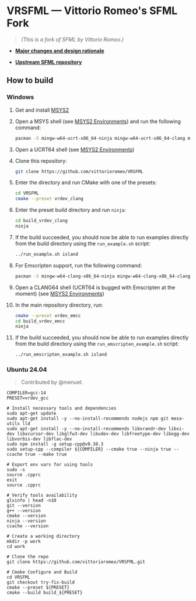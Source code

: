 # VRSFML — Vittorio Romeo's SFML Fork

> *(This is a fork of SFML by Vittorio Romeo.)*

- [**Major changes and design rationale**](DESIGN.md)

- [**Upstream SFML repository**](https://github.com/SFML/SFML)

## How to build

### Windows

1. Get and install [MSYS2](https://www.msys2.org/)

2. Open a MSYS shell (see [MSYS2 Environments](https://www.msys2.org/docs/environments/)) and run the following command:

    ```bash
    pacman -S mingw-w64-ucrt-x86_64-ninja mingw-w64-ucrt-x86_64-clang mingw-w64-ucrt-x86_64-clang-tools-extra mingw-w64-ucrt-x86_64-gcc mingw-w64-ucrt-x86_64-cmake git mingw-w64-ucrt-x86_64-lld mingw-w64-ucrt-x86_64-ccache mingw-w64-clang-x86_64-ccache
    ```

3. Open a UCRT64 shell (see [MSYS2 Environments](https://www.msys2.org/docs/environments/))

4. Clone this repository:

    ```bash
    git clone https://github.com/vittorioromeo/VRSFML
    ```

5. Enter the directory and run CMake with one of the presets:

    ```bash
    cd VRSFML
    cmake --preset vrdev_clang
    ```

6. Enter the preset build directory and run `ninja`:

    ```bash
    cd build_vrdev_clang
    ninja
    ```

7. If the build succeeded, you should now be able to run examples directly from the build directory using the `run_example.sh` script:

    ```bash
    ../run_example.sh island
    ```

8. For Emscripten support, run the following command:

    ```bash
    pacman -S mingw-w64-clang-x86_64-ninja mingw-w64-clang-x86_64-clang mingw-w64-clang-x86_64-clang-tools-extra mingw-w64-clang-x86_64-gcc mingw-w64-clang-x86_64-cmake mingw-w64-clang-x86_64-emscripten
    ```

9. Open a CLANG64 shell (UCRT64 is bugged with Emscripten at the moment) (see [MSYS2 Environments](https://www.msys2.org/docs/environments/))

10. In the main repository directory, run:

    ```bash
    cmake --preset vrdev_emcc
    cd build_vrdev_emcc
    ninja
    ```

11. If the build succeeded, you should now be able to run examples directly from the build directory using the `run_emscripten_example.sh` script:

    ```bash
    ../run_emscripten_example.sh island
    ```


### Ubuntu 24.04

> Contributed by @menuet.

```
COMPILER=gcc-14
PRESET=vrdev_gcc

# Install necessary tools and dependencies
sudo apt-get update
sudo apt-get install -y --no-install-recommends nodejs npm git mesa-utils lld
sudo apt-get install -y --no-install-recommends libxrandr-dev libxi-dev libxcursor-dev libglfw3-dev libudev-dev libfreetype-dev libogg-dev libvorbis-dev libflac-dev
sudo npm install -g setup-cpp@v0.38.3
sudo setup-cpp --compiler ${COMPILER} --cmake true --ninja true --ccache true --make true

# Export env vars for using tools
sudo -s
source .cpprc
exit
source .cpprc

# Verify tools availability
glxinfo | head -n10
git --version
g++ --version
cmake --version
ninja --version
ccache --version

# Create a working directory
mkdir -p work
cd work

# Clone the repo
git clone https://github.com/vittorioromeo/VRSFML.git

# Cmake Configure and Build
cd VRSFML
git checkout try-fix-build
cmake --preset ${PRESET}
cmake --build build_${PRESET}
```
